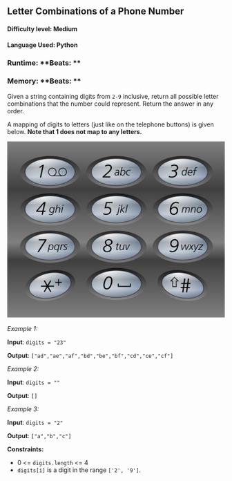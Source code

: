 ## Letter Combinations of a Phone Number

#### **Difficulty level:** Medium

#### **Language Used:** Python

### Runtime:  **Beats: **
### Memory: **Beats: **

Given a string containing digits from `2-9` inclusive, return all possible letter combinations that the number could represent. Return the answer in any order.

A mapping of digits to letters (just like on the telephone buttons) is given below.
**Note that 1 does not map to any letters.**

<img src="explanatory_image.png">

*Example 1:*

**Input**: `digits = "23"`

**Output**: `["ad","ae","af","bd","be","bf","cd","ce","cf"]`

*Example 2:*

**Input**: `digits = ""`

**Output**: `[]`

*Example 3:*

**Input**: `digits = "2"`

**Output**: `["a","b","c"]`

**Constraints:**

- 0 <= `digits.length` <= 4
- `digits[i]` is a digit in the range `['2', '9']`.
